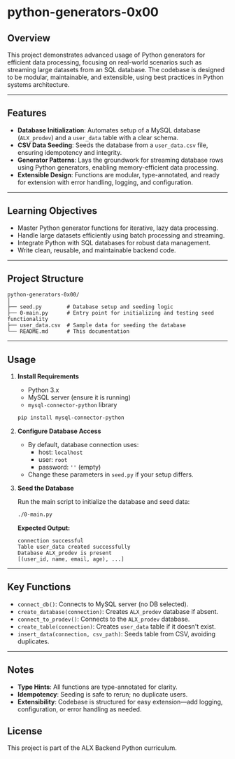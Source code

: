 
# python-generators-0x00


## Overview

This project demonstrates advanced usage of Python generators for efficient data processing, focusing on real-world scenarios such as streaming large datasets from an SQL database. The codebase is designed to be modular, maintainable, and extensible, using best practices in Python systems architecture.

---

## Features

- **Database Initialization**: Automates setup of a MySQL database (`ALX_prodev`) and a `user_data` table with a clear schema.
- **CSV Data Seeding**: Seeds the database from a `user_data.csv` file, ensuring idempotency and integrity.
- **Generator Patterns**: Lays the groundwork for streaming database rows using Python generators, enabling memory-efficient data processing.
- **Extensible Design**: Functions are modular, type-annotated, and ready for extension with error handling, logging, and configuration.

---

## Learning Objectives

- Master Python generator functions for iterative, lazy data processing.
- Handle large datasets efficiently using batch processing and streaming.
- Integrate Python with SQL databases for robust data management.
- Write clean, reusable, and maintainable backend code.

---

## Project Structure

```
python-generators-0x00/
│
├── seed.py        # Database setup and seeding logic
├── 0-main.py      # Entry point for initializing and testing seed functionality
├── user_data.csv  # Sample data for seeding the database
└── README.md      # This documentation
```

---

## Usage

1. **Install Requirements**

   - Python 3.x
   - MySQL server (ensure it is running)
   - `mysql-connector-python` library

   ```bash
   pip install mysql-connector-python
   ```

2. **Configure Database Access**

   - By default, database connection uses:
     - host: `localhost`
     - user: `root`
     - password: `''` (empty)
   - Change these parameters in `seed.py` if your setup differs.

3. **Seed the Database**

   Run the main script to initialize the database and seed data:

   ```bash
   ./0-main.py
   ```

   **Expected Output:**
   ```
   connection successful
   Table user_data created successfully
   Database ALX_prodev is present 
   [(user_id, name, email, age), ...]
   ```

---

## Key Functions

- `connect_db()`: Connects to MySQL server (no DB selected).
- `create_database(connection)`: Creates `ALX_prodev` database if absent.
- `connect_to_prodev()`: Connects to the `ALX_prodev` database.
- `create_table(connection)`: Creates `user_data` table if it doesn't exist.
- `insert_data(connection, csv_path)`: Seeds table from CSV, avoiding duplicates.

---

##  Notes

- **Type Hints**: All functions are type-annotated for clarity.
- **Idempotency**: Seeding is safe to rerun; no duplicate users.
- **Extensibility**: Codebase is structured for easy extension—add logging, configuration, or error handling as needed.

## License

This project is part of the ALX Backend Python curriculum.

